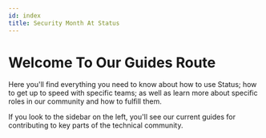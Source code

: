 ```yaml
---
id: index
title: Security Month At Status
---
```


# Welcome To Our Guides Route

Here you'll find everything you need to know about how to use Status; how to get up to speed with specific teams; as well as learn more about specific roles in our community and how to fulfill them.

If you look to the sidebar on the left, you'll see our current guides for contributing to key parts of the technical community.

